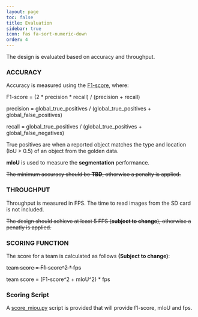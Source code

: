 ```yaml
---
layout: page
toc: false
title: Evaluation
sidebar: true
icon: fas fa-sort-numeric-down
order: 4
---
```


The design is evaluated based on accuracy and throughput.

### ACCURACY

Accuracy is measured using the [F1-score](https://en.wikipedia.org/wiki/F-score), where:

F1-score = (2 * precision * recall) / (precision + recall)

precision = global_true_positives / (global_true_positives + global_false_positives)

recall = global_true_positives / (global_true_positives + global_false_negatives)

True positives are when a reported object matches the type and location (IoU > 0.5) of an object from the golden data.

**mIoU** is used to measure the **segmentation** performance. 

<del>The minimum accuracy should be **TBD**, otherwise a penalty is applied.</del>

### THROUGHPUT
Throughput is measured in FPS.  The time to read images from the SD card is not included.

<del>The design should achieve at least 5 FPS (**subject to change**), otherwise a penatly is applied.</del>

### SCORING FUNCTION
The score for a team is calculated as follows **(Subject to change)**:

<del>team score = F1-score^2 * fps </del>

team score = (F1-score^2 + mIoU^2) * fps

### Scoring Script

A [score_miou.py](https://github.com/PKU-SEC-Lab/dac-sdc-2024/tree/main/media/score_miou.py) script is provided that will provide f1-score, mIoU and fps.
